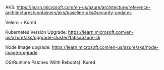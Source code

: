 AKS: https://learn.microsoft.com/en-us/azure/architecture/reference-architectures/containers/aks/baseline-aks#security-updates
    

Velero + Kured

Kubernetes Version Upgrade: https://learn.microsoft.com/en-us/azure/aks/upgrade-cluster?tabs=azure-cli

Node Image upgrade: https://learn.microsoft.com/en-us/azure/aks/node-image-upgrade

OS/Runtime Patches (With Reboots): Kured